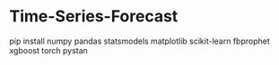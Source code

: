 # Time-Series-Forecast

pip install numpy pandas statsmodels matplotlib scikit-learn fbprophet xgboost torch pystan 